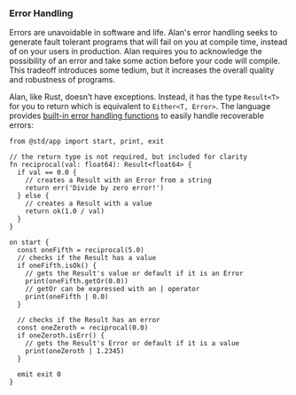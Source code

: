 ### Error Handling

Errors are unavoidable in software and life. Alan's error handling seeks to generate fault tolerant programs that will fail on you at compile time, instead of on your users in production. Alan requires you to acknowledge the possibility of an error and take some action before your code will compile. This tradeoff introduces some tedium, but it increases the overall quality and robustness of programs.

Alan, like Rust, doesn’t have exceptions. Instead, it has the type `Result<T>` for you to return which is equivalent to `Either<T, Error>`. The language provides [built-in error handling functions](./builtins/result_maybe.md) to easily handle recoverable errors: 

```rust,editable
from @std/app import start, print, exit

// the return type is not required, but included for clarity
fn reciprocal(val: float64): Result<float64> {
  if val == 0.0 {
    // creates a Result with an Error from a string
    return err('Divide by zero error!')
  } else {
    // creates a Result with a value
    return ok(1.0 / val)
  }
}

on start {
  const oneFifth = reciprocal(5.0)
  // checks if the Result has a value
  if oneFifth.isOk() {
    // gets the Result's value or default if it is an Error
    print(oneFifth.getOr(0.0))
    // getOr can be expressed with an | operator
    print(oneFifth | 0.0)
  }

  // checks if the Result has an error
  const oneZeroth = reciprocal(0.0)
  if oneZeroth.isErr() {
    // gets the Result's Error or default if it is a value
    print(oneZeroth | 1.2345)
  }

  emit exit 0
}
```

